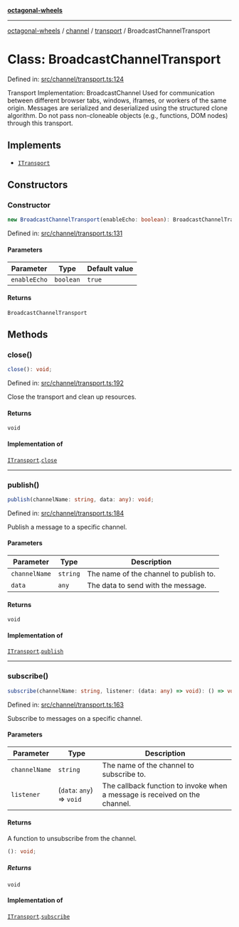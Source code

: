 [**octagonal-wheels**](../../../README.md)

***

[octagonal-wheels](../../../modules.md) / [channel](../../README.md) / [transport](../README.md) / BroadcastChannelTransport

# Class: BroadcastChannelTransport

Defined in: [src/channel/transport.ts:124](https://github.com/vrtmrz/octagonal-wheels/blob/main/src/channel/transport.ts#L124)

Transport Implementation: BroadcastChannel
Used for communication between different browser tabs, windows, iframes, or workers of the same origin.
Messages are serialized and deserialized using the structured clone algorithm.
Do not pass non-cloneable objects (e.g., functions, DOM nodes) through this transport.

## Implements

- [`ITransport`](../ITransport/README.md)

## Constructors

### Constructor

```ts
new BroadcastChannelTransport(enableEcho: boolean): BroadcastChannelTransport;
```

Defined in: [src/channel/transport.ts:131](https://github.com/vrtmrz/octagonal-wheels/blob/main/src/channel/transport.ts#L131)

#### Parameters

| Parameter | Type | Default value |
| ------ | ------ | ------ |
| `enableEcho` | `boolean` | `true` |

#### Returns

`BroadcastChannelTransport`

## Methods

### close()

```ts
close(): void;
```

Defined in: [src/channel/transport.ts:192](https://github.com/vrtmrz/octagonal-wheels/blob/main/src/channel/transport.ts#L192)

Close the transport and clean up resources.

#### Returns

`void`

#### Implementation of

[`ITransport`](../ITransport/README.md).[`close`](../ITransport/README.md#close)

***

### publish()

```ts
publish(channelName: string, data: any): void;
```

Defined in: [src/channel/transport.ts:184](https://github.com/vrtmrz/octagonal-wheels/blob/main/src/channel/transport.ts#L184)

Publish a message to a specific channel.

#### Parameters

| Parameter | Type | Description |
| ------ | ------ | ------ |
| `channelName` | `string` | The name of the channel to publish to. |
| `data` | `any` | The data to send with the message. |

#### Returns

`void`

#### Implementation of

[`ITransport`](../ITransport/README.md).[`publish`](../ITransport/README.md#publish)

***

### subscribe()

```ts
subscribe(channelName: string, listener: (data: any) => void): () => void;
```

Defined in: [src/channel/transport.ts:163](https://github.com/vrtmrz/octagonal-wheels/blob/main/src/channel/transport.ts#L163)

Subscribe to messages on a specific channel.

#### Parameters

| Parameter | Type | Description |
| ------ | ------ | ------ |
| `channelName` | `string` | The name of the channel to subscribe to. |
| `listener` | (`data`: `any`) => `void` | The callback function to invoke when a message is received on the channel. |

#### Returns

A function to unsubscribe from the channel.

```ts
(): void;
```

##### Returns

`void`

#### Implementation of

[`ITransport`](../ITransport/README.md).[`subscribe`](../ITransport/README.md#subscribe)
